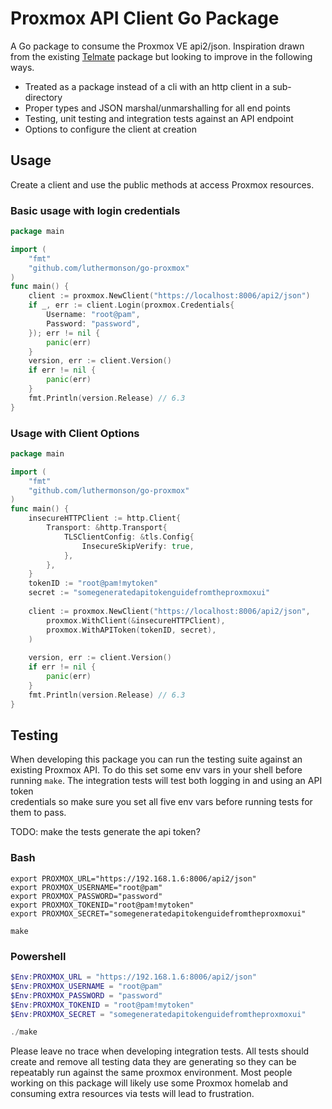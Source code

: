 # Proxmox API Client Go Package
A Go package to consume the Proxmox VE api2/json. Inspiration drawn from the existing
[Telmate](https://github.com/Telmate/proxmox-api-go/tree/master/proxmox) package but looking to improve
in the following ways.
* Treated as a package instead of a cli with an http client in a sub-directory
* Proper types and JSON marshal/unmarshalling for all end points
* Testing, unit testing and integration tests against an API endpoint
* Options to configure the client at creation

## Usage
Create a client and use the public methods at access Proxmox resources.

### Basic usage with login credentials
```go
package main

import (
	"fmt"
	"github.com/luthermonson/go-proxmox"
)
func main() {
    client := proxmox.NewClient("https://localhost:8006/api2/json")
    if _, err := client.Login(proxmox.Credentials{
        Username: "root@pam",
        Password: "password",
    }); err != nil {
        panic(err)
    }
    version, err := client.Version()
    if err != nil {
        panic(err)
    }
    fmt.Println(version.Release) // 6.3
}
```

### Usage with Client Options
```go
package main

import (
	"fmt"
	"github.com/luthermonson/go-proxmox"
)
func main() {
    insecureHTTPClient := http.Client{
        Transport: &http.Transport{
            TLSClientConfig: &tls.Config{
                InsecureSkipVerify: true,
            },
        },
    }
    tokenID := "root@pam!mytoken"
    secret := "somegeneratedapitokenguidefromtheproxmoxui"
    
    client := proxmox.NewClient("https://localhost:8006/api2/json",
        proxmox.WithClient(&insecureHTTPClient),
        proxmox.WithAPIToken(tokenID, secret),
    )
    
    version, err := client.Version()
    if err != nil {
        panic(err)
    }
    fmt.Println(version.Release) // 6.3
}
```
## Testing
When developing this package you can run the testing suite against an existing Proxmox API. To do this set some env
vars in your shell before running `make`. The integration tests will test both logging in and using an API token  
credentials so make sure you set all five env vars before running tests for them to pass.

TODO: make the tests generate the api token?

### Bash
```shell
export PROXMOX_URL="https://192.168.1.6:8006/api2/json"
export PROXMOX_USERNAME="root@pam"
export PROXMOX_PASSWORD="password"
export PROXMOX_TOKENID="root@pam!mytoken"
export PROXMOX_SECRET="somegeneratedapitokenguidefromtheproxmoxui"

make
```

### Powershell
```powershell
$Env:PROXMOX_URL = "https://192.168.1.6:8006/api2/json"
$Env:PROXMOX_USERNAME = "root@pam"
$Env:PROXMOX_PASSWORD = "password"
$Env:PROXMOX_TOKENID = "root@pam!mytoken"
$Env:PROXMOX_SECRET = "somegeneratedapitokenguidefromtheproxmoxui"

./make
```

Please leave no trace when developing integration tests. All tests should create and remove all testing data they 
are generating so they can be repeatably run against the same proxmox environment. Most people working on this package
will likely use some Proxmox homelab and consuming extra resources via tests will lead to frustration.
